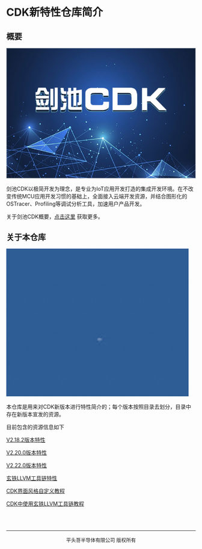 # CDK新特性仓库简介

## 概要

![](剑池CDK.png)

剑池CDK以极简开发为理念，是专业为IoT应用开发打造的集成开发环境。在不改变传统MCU应用开发习惯的基础上，全面接入云端开发资源，并结合图形化的OSTracer、Profiling等调试分析工具，加速用户产品开发。

关于剑池CDK概要，[点击这里](https://occ.t-head.cn/product?id=3864775351511420928&type=soft) 获取更多。

## 关于本仓库

![](CDK.gif)

本仓库是用来对CDK新版本进行特性简介的；每个版本按照目录去划分，目录中存在新版本宣发的资源。

目前包含的资源信息如下

[V2.18.2版本特性](V2.18.2/index.md)

[V2.20.0版本特性](V2.20.0/index.md)

[V2.22.0版本特性](V2.22.0/index.md)

[玄铁LLVM工具链特性](LLVM/index.md)

[CDK界面风格自定义教程](NewTheme/index.md)

[CDK中使用玄铁LLVM工具链教程](LLVM/CDK/index.md)

<br/>
<br/>

***
<center><font size="2">平头哥半导体有限公司 版权所有</font></center>